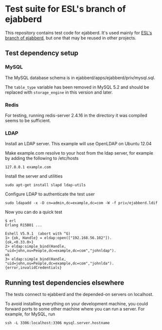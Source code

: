 Test suite for ESL's branch of ejabberd
=======================================

This repository contains test code for ejabberd.
It's used mainly for [ESL's branch of ejabberd](https://github.com/esl/ejabberd),
but one that may be reused in other projects.

Test dependency setup
---------------------

### MySQL

The MySQL database schema is in ejabberd/apps/ejabberd/priv/mysql.sql.

The `table_type` variable has been removed in MySQL 5.2 and should be replaced
with `storage_engine` in this version and later.

### Redis

For testing, running redis-server 2.4.16 in the directory it was compiled
seems to be sufficient.

### LDAP

Install an LDAP server. This example will use OpenLDAP on Ubuntu 12.04

Make example.com resolve to your host from the ldap server, for example by
adding the following to /etc/hosts

    127.0.0.1 example.com

Install the server and utilities

    sudo apt-get install slapd ldap-utils

Configure LDAP to authenticate the test user

    sudo ldapadd -x -D cn=admin,dc=example,dc=com -W -f priv/ejabberd.ldif

Now you can do a quick test

    $ erl
    Erlang R15B01 ...
    
    Eshell V5.9.1  (abort with ^G)
    1> {ok, Handle} = eldap:open(["192.168.56.102"]).
    {ok,<0.33.0>}
    2> eldap:simple_bind(Handle, "uid=john,ou=People,dc=example,dc=com","johnldap").
    ok
    3> eldap:simple_bind(Handle, "uid=john,ou=People,dc=example,dc=com","johnlda"). 
    {error,invalidCredentials}

Running test dependencies elsewhere
-----------------------------------

The tests connect to ejabberd and the depended-on servers on localhost.

To avoid installing everything on your development machine, you could forward
ports to some other machine where you can run a server. For example, for MySQL,
run

    ssh -L 3306:localhost:3306 mysql.server.hostname
